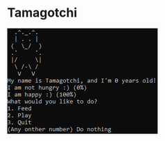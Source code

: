 # Tamagotchi

![Tamagotchi](https://github.com/ruitcatarino/tamagotchi/blob/master/Tamagotchi.png?raw=true)
 

